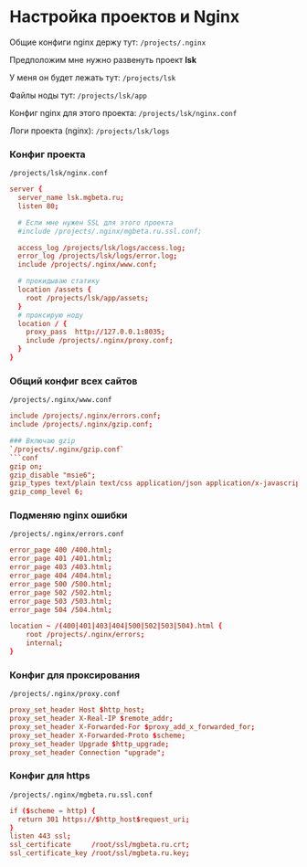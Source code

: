 
# Настройка проектов и Nginx

Общие конфиги nginx держу тут: `/projects/.nginx`

Предположим мне нужно развенуть проект **lsk**

У меня он будет лежать тут: `/projects/lsk`

Файлы ноды тут: `/projects/lsk/app`

Конфиг nginx для этого проекта: `/projects/lsk/nginx.conf`

Логи проекта (nginx): `/projects/lsk/logs`

### Конфиг проекта

`/projects/lsk/nginx.conf`
```conf
server {
  server_name lsk.mgbeta.ru;
  listen 80;

  # Если мне нужен SSL для этого проекта
  #include /projects/.nginx/mgbeta.ru.ssl.conf;  

  access_log /projects/lsk/logs/access.log;
  error_log /projects/lsk/logs/error.log;
  include /projects/.nginx/www.conf;

  # прокидываю статику
  location /assets {
    root /projects/lsk/app/assets;
  }
  # проксирую ноду
  location / {
    proxy_pass  http://127.0.0.1:8035;
    include /projects/.nginx/proxy.conf;
  }
}
```

### Общий конфиг всех сайтов
`/projects/.nginx/www.conf`
```conf
include /projects/.nginx/errors.conf;
include /projects/.nginx/gzip.conf;

### Включаю gzip
`/projects/.nginx/gzip.conf`
```conf
gzip on;
gzip_disable "msie6";
gzip_types text/plain text/css application/json application/x-javascript text/xml application/xml application/xml+rss text/javascript application/javascript;
gzip_comp_level 6;
```

### Подменяю nginx ошибки
`/projects/.nginx/errors.conf`
```conf
error_page 400 /400.html;
error_page 401 /401.html;
error_page 403 /403.html;
error_page 404 /404.html;
error_page 500 /500.html;
error_page 502 /502.html;
error_page 503 /503.html;
error_page 504 /504.html;

location ~ /(400|401|403|404|500|502|503|504).html {
    root /projects/.nginx/errors;
    internal;
}
```

### Конфиг для проксирования
`/projects/.nginx/proxy.conf`
```conf
proxy_set_header Host $http_host;
proxy_set_header X-Real-IP $remote_addr;
proxy_set_header X-Forwarded-For $proxy_add_x_forwarded_for;
proxy_set_header X-Forwarded-Proto $scheme;
proxy_set_header Upgrade $http_upgrade;
proxy_set_header Connection "upgrade";
```

### Конфиг для https
`/projects/.nginx/mgbeta.ru.ssl.conf`
```conf
if ($scheme = http) {
  return 301 https://$http_host$request_uri;
}
listen 443 ssl;
ssl_certificate     /root/ssl/mgbeta.ru.crt;
ssl_certificate_key /root/ssl/mgbeta.ru.key;
```
